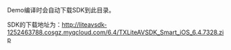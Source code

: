 Demo编译时会自动下载SDK到此目录。

SDK的下载地址为：http://liteavsdk-1252463788.cosgz.myqcloud.com/6.4/TXLiteAVSDK_Smart_iOS_6.4.7328.zip
